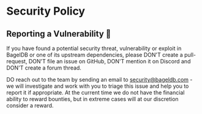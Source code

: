 # Security Policy

## Reporting a Vulnerability 🔐

If you have found a potential security threat, vulnerability or exploit in BagelDB
or one of its upstream dependencies, please DON'T create a pull-request, DON'T
file an issue on GitHub, DON'T mention it on Discord and DON'T create a forum thread.

DO reach out to the team by sending an email to security@bageldb.com - we
will investigate and work with you to triage this issue and help you to report it
if appropriate. At the current time we do not have the financial ability to reward
bounties, but in extreme cases will at our discretion consider a reward.
